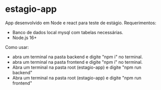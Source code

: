 # estagio-app
App desenvolvido em Node e react para teste de estágio.
Requerimentos:
  - Banco de dados local mysql com tabelas necessárias.
  - Node.js 16+

Como usar:
  - abra um terminal na pasta backend e digite "npm i" no terminal.
  - abra um terminal na pasta frontend e digite "npm i" no terminal.
  - Abra um terminal na pasta root (estagio-app) e digite "npm run backend"
  - Abra um terminal na pasta root (estagio-app) e digite "npm run frontend"
